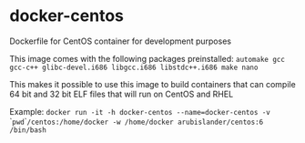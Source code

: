 # docker-centos
Dockerfile for CentOS container for development purposes

This image comes with the following packages preinstalled:
`automake
gcc
gcc-c++
glibc-devel.i686
libgcc.i686
libstdc++.i686
make
nano`

This makes it possible to use this image to build containers that can compile 64 bit and 32 bit ELF files that will run on CentOS and RHEL

Example:
`docker run -it -h docker-centos --name=docker-centos -v `\``pwd`\``/centos:/home/docker -w /home/docker arubislander/centos:6 /bin/bash`
